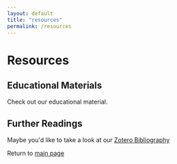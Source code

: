 ```yaml
---
layout: default
title: "resources"
permalink: /resources
---
```


<h1> Resources </h1>
<h2> Educational Materials </h2>
<p> Check out our educational material. </p>
<h2> Further Readings </h2>
<p>Maybe you'd like to take a look at our <a href="https://www.zotero.org/groups/5074488/global_change_fairos/collections/JU24MBI5/collection">Zotero Bibliography</a></p>

Return to [main page](home.md)
